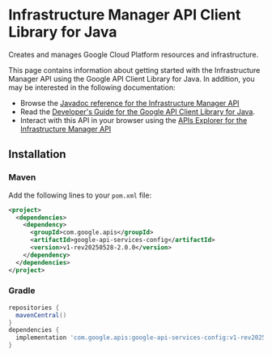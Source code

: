 # Infrastructure Manager API Client Library for Java

Creates and manages Google Cloud Platform resources and infrastructure.

This page contains information about getting started with the Infrastructure Manager API
using the Google API Client Library for Java. In addition, you may be interested
in the following documentation:

* Browse the [Javadoc reference for the Infrastructure Manager API][javadoc]
* Read the [Developer's Guide for the Google API Client Library for Java][google-api-client].
* Interact with this API in your browser using the [APIs Explorer for the Infrastructure Manager API][api-explorer]

## Installation

### Maven

Add the following lines to your `pom.xml` file:

```xml
<project>
  <dependencies>
    <dependency>
      <groupId>com.google.apis</groupId>
      <artifactId>google-api-services-config</artifactId>
      <version>v1-rev20250528-2.0.0</version>
    </dependency>
  </dependencies>
</project>
```

### Gradle

```gradle
repositories {
  mavenCentral()
}
dependencies {
  implementation 'com.google.apis:google-api-services-config:v1-rev20250528-2.0.0'
}
```

[javadoc]: https://googleapis.dev/java/google-api-services-config/latest/index.html
[google-api-client]: https://github.com/googleapis/google-api-java-client/
[api-explorer]: https://developers.google.com/apis-explorer/#p/config/v1/
